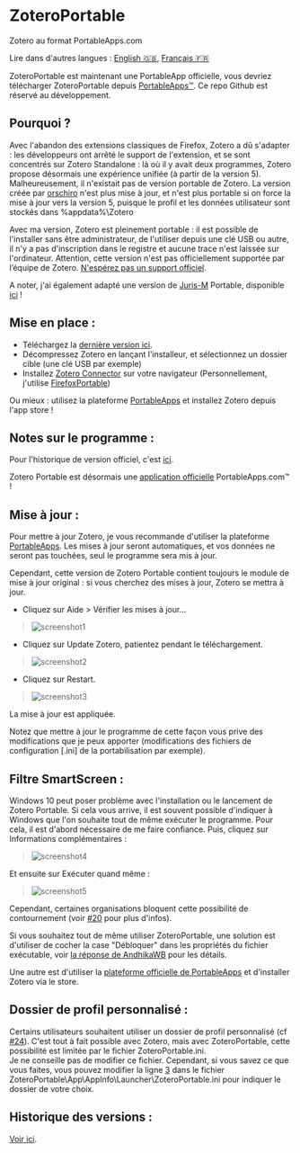 # ZoteroPortable
Zotero au format PortableApps.com

Lire dans d'autres langues : [English 🇬🇧](README.md), [Français 🇫🇷](README.fr.md)  
  
ZoteroPortable est maintenant une PortableApp officielle, vous devriez télécharger ZoteroPortable depuis [PortableApps™](https://portableapps.com/apps/office/zotero-portable). Ce repo Github est réservé au développement.

## Pourquoi ?

Avec l'abandon des extensions classiques de Firefox, Zotero a dû s'adapter : les développeurs ont arrêté le support de l'extension, et se sont concentrés sur Zotero Standalone : là où il y avait deux programmes, Zotero propose désormais une expérience unifiée (à partir de la version 5).
Malheureusement, il n'existait pas de version portable de Zotero. La version créée par [orschiro](https://portableapps.com/node/36565) n'est plus mise à jour, et n'est plus portable si on force la mise à jour vers la version 5, puisque le profil et les données utilisateur sont stockés dans %appdata%\\Zotero

Avec ma version, Zotero est pleinement portable : il est possible de l'installer sans être administrateur, de l'utiliser depuis une clé USB ou autre, il n'y a pas d'inscription dans le registre et aucune trace n'est laissée sur l'ordinateur.
Attention, cette version n'est pas officiellement supportée par l’équipe de Zotero. [N'espérez pas un support officiel](https://forums.zotero.org/discussion/64050/5-0-portable-zotero).

A noter, j'ai également adapté une version de [Juris-M](https://juris-m.github.io/) Portable, disponible [ici](https://github.com/pedrom34/JurisMPortable) !

## Mise en place :

- Téléchargez la [dernière version ici](https://portableapps.com/apps/office/zotero-portable).
- Décompressez Zotero en lançant l'installeur, et sélectionnez un dossier cible (une clé USB par exemple)
- Installez [Zotero Connector](https://www.zotero.org/download/) sur votre navigateur (Personnellement, j'utilise [FirefoxPortable](https://portableapps.com/apps/internet/firefox_portable/localization))

Ou mieux : utilisez la plateforme [PortableApps](https://portableapps.com/download) et installez Zotero depuis l'app store !

## Notes sur le programme :

Pour l'historique de version officiel, c'est [ici](https://www.zotero.org/support/changelog).

Zotero Portable est désormais une [application officielle](https://portableapps.com/news/2022-04-12--zotero-portable-6.0.4-released) PortableApps.com™ !

## Mise à jour :

Pour mettre à jour Zotero, je vous recommande d'utiliser la plateforme [PortableApps](https://portableapps.com/download). Les mises à jour seront automatiques, et vos données ne seront pas touchées, seul le programme sera mis à jour.

Cependant, cette version de Zotero Portable contient toujours le module de mise à jour original : si vous cherchez des mises à jour, Zotero se mettra à jour.

- Cliquez sur Aide > Vérifier les mises à jour...

> ![screenshot1](https://i.imgur.com/kjEaErP.png)

- Cliquez sur Update Zotero, patientez pendant le téléchargement.

> ![screenshot2](https://i.imgur.com/bih4XXl.png)

- Cliquez sur Restart.

> ![screenshot3](https://i.imgur.com/DBuC3vf.png)

La mise à jour est appliquée.

Notez que mettre à jour le programme de cette façon vous prive des modifications que je peux apporter (modifications des fichiers de configuration \[.ini\] de la portabilisation par exemple).

## Filtre SmartScreen :

Windows 10 peut poser problème avec l'installation ou le lancement de Zotero Portable. Si cela vous arrive, il est souvent possible d'indiquer à Windows que l'on souhaite tout de même exécuter le programme. Pour cela, il est d'abord nécessaire de me faire confiance. Puis, cliquez sur Informations complémentaires :

> ![screenshot4](https://i.imgur.com/CY8S5Hb.png)

Et ensuite sur Exécuter quand même :

> ![screenshot5](https://i.imgur.com/7kOC96A.png)

Cependant, certaines organisations bloquent cette possibilité de contournement (voir [#20](https://github.com/pedrom34/ZoteroPortable-dev-repo/issues/20) pour plus d'infos).

Si vous souhaitez tout de même utiliser ZoteroPortable, une solution est d'utiliser de cocher la case "Débloquer" dans les propriétés du fichier exécutable, voir [la réponse de AndhikaWB](https://github.com/pedrom34/ZoteroPortable-dev-repo/issues/20#issuecomment-854317929) pour les détails.

Une autre est d'utiliser la [plateforme officielle de PortableApps](https://portableapps.com/download) et d'installer Zotero via le store.
  
## Dossier de profil personnalisé :

Certains utilisateurs souhaitent utiliser un dossier de profil personnalisé (cf [#24](https://github.com/pedrom34/ZoteroPortable-dev-repo/issues/24)). C'est tout à fait possible avec Zotero, mais avec ZoteroPortable, cette possibilité est limitée par le fichier ZoteroPortable.ini.  
Je ne conseille pas de modifier ce fichier. Cependant, si vous savez ce que vous faites, vous pouvez modifier la ligne [3](https://github.com/pedrom34/ZoteroPortable-dev-repo/blob/fbfa5a9cdebdf48e15c26f8f06af259c722456f7/App/AppInfo/Launcher/ZoteroPortable.ini#L3) dans le fichier ZoteroPortable\App\AppInfo\Launcher\ZoteroPortable.ini pour indiquer le dossier de votre choix.

Historique des versions :
----
[Voir ici](changelog.fr.md).
